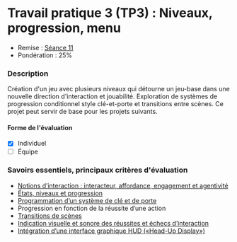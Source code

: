 # Travail pratique 3 (TP3) : <!-- varexp:begin BLOC3 -->Niveaux, progression, menu<!-- varexp:end -->

- Remise : <!-- varexp:begin REMISE_EVS_3 -->[Séance 11](/01-deroulement/11/)<!-- varexp:end -->
- Pondération : <!-- varexp:begin PONDERATION_EVS_3 -->25%<!-- varexp:end -->

### Description

Création d'un jeu avec plusieurs niveaux qui détourne un jeu-base dans une nouvelle direction d'interaction et jouabilité. Exploration de systèmes de progression conditionnel style clé-et-porte et transitions entre scènes. Ce projet peut servir de base pour les projets suivants.

#### Forme de l'évaluation

* [x] Individuel
* [ ] Équipe

### Savoirs essentiels, principaux critères d'évaluation

* [Notions d’interaction : interacteur, affordance, engagement et agentivité](/02-savoirs/79-interactivite-3/)
* [États, niveaux et progression](/02-savoirs/81-progression/)
* [Programmation d’un système de clé et de porte](/02-savoirs/82-cle-et-porte/)
* Progression en fonction de la réussite d’une action
* [Transitions de scènes](/02-savoirs/80-transition-scenes/)
* [Indication visuelle et sonore des réussites et échecs d’interaction](/02-savoirs/84-indications-echecs-interaction/)
* [Intégration d’une interface graphique HUD («Head-Up Display»)](/02-savoirs/83-interface-hud/)